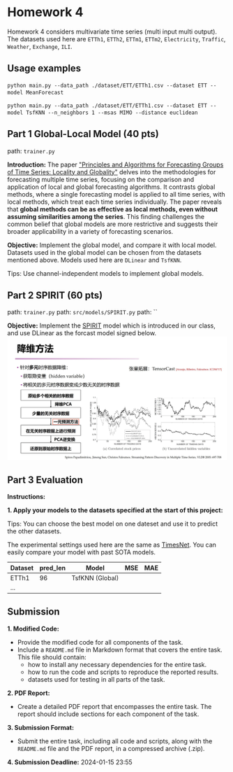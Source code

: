 # Homework 4

Homework 4 considers multivariate time series (multi input multi output). The datasets used here
are `ETTh1`, `ETTh2`, `ETTm1`, `ETTm2`, `Electricity`, `Traffic`, `Weather`, `Exchange`, `ILI`.

## Usage examples

```
python main.py --data_path ./dataset/ETT/ETTh1.csv --dataset ETT --model MeanForecast
```

```
python main.py --data_path ./dataset/ETT/ETTh1.csv --dataset ETT --model TsfKNN --n_neighbors 1 --msas MIMO --distance euclidean
```

## Part 1 Global-Local Model (40 pts)

path: `trainer.py`

**Introduction:**
The
paper ["Principles and Algorithms for Forecasting Groups of Time Series: Locality and Globality"](https://arxiv.org/abs/2008.00444)
delves into the methodologies for forecasting multiple time series, focusing on the comparison and application of local
and global forecasting algorithms.
It contrasts global methods, where a single forecasting model is applied to all time series, with local methods, which
treat each time series individually. The paper reveals that **global methods can be as effective as local methods, even
without assuming similarities among the series**. This finding challenges the common belief that global models are more
restrictive and suggests their broader applicability in a variety of forecasting scenarios.

**Objective:** 
Implement the global model, and compare it with local model. Datasets used 
in the global model can be chosen from the datasets mentioned above. Models used here are `DLinear` and `TsfKNN`.

Tips: Use channel-independent models to implement global models.


## Part 2 SPIRIT (60 pts)

path: `trainer.py`
path: `src/models/SPIRIT.py`
path: ``

**Objective:** Implement the [SPIRIT](https://www.cs.cmu.edu/~jimeng/papers/spirit_vldb05.pdf) model which 
is introduced in our class, and use DLinear as the forcast model signed below.
![streaming.jpg](imgs%2Fstreaming.jpg)

## Part 3 Evaluation

**Instructions:**

**1. Apply your models to the datasets specified at the start of this project:**

Tips: You can choose the best model on one dateset and use it to predict the other datasets.

The experimental settings used here are the same as [TimesNet](https://arxiv.org/abs/2210.02186). You can easily compare
your model with past SOTA models.

| Dataset | pred_len | Model           | MSE | MAE |
 |---------|----------|-----------------|-----|-----|
| ETTh1   | 96       | TsfKNN (Global) |     |     |
| ...     |          |                 |     |     |

## Submission

**1. Modified Code:**

- Provide the modified code for all components of the task.
- Include a `README.md` file in Markdown format that covers the entire task. This file should contain:
    - how to install any necessary dependencies for the entire task.
    - how to run the code and scripts to reproduce the reported results.
    - datasets used for testing in all parts of the task.

**2. PDF Report:**

- Create a detailed PDF report that encompasses the entire task. The report should include sections for each component
  of the task.

**3. Submission Format:**

- Submit the entire task, including all code and scripts, along with the `README.md` file and the PDF report, in a
  compressed archive (.zip).

**4. Submission Deadline:**
2024-01-15 23:55
